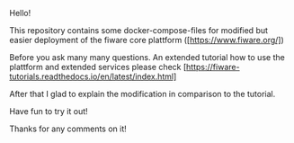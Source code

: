 Hello!

This repository contains some docker-compose-files for modified but 
easier deployment of the fiware core plattform ([https://www.fiware.org/]) 

Before you ask many many questions. 
An extended tutorial how to use the plattform and extended services please 
check [https://fiware-tutorials.readthedocs.io/en/latest/index.html]

After that I glad to explain the modification in comparison to the tutorial.

Have fun to try it out!

Thanks for any comments on it!